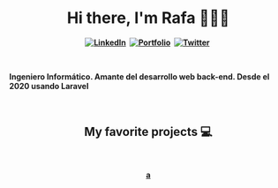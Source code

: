 <p>
  <h1 align="center"><b>Hi there, I'm Rafa 👨🏽‍💻</h1>
</p>
<p align="center">
<a href="https://www.linkedin.com/in/rafael-a-ortega-valderrama-ab7a1aa8/"><img src="https://img.shields.io/badge/-LinkedIn-blue" alt="LinkedIn" /></a>&nbsp;
<a href="http://rafaelortegaweb.es"><img src="https://img.shields.io/badge/-Portafolio-green" alt="Portfolio" /></a>&nbsp;
<a href="https://twitter.com/raortega8906"><img src="https://img.shields.io/twitter/url?label=Tweet&style=social&url=https%3A%2F%2Ftwitter.com%2Fraortega8906l" alt="Twitter" /></a>&nbsp;
</p>
<br />

<p>Ingeniero Informático. Amante del desarrollo web back-end. Desde el 2020 usando Laravel</p>
<br />

<h2 align="center">My favorite projects 💻</h2>
<br />

<p align="center">
<!--   <img width="400" src="" />
  <img width="400" src="" /> -->
  <a href="https://github.com/raortega8906/mini-crm">a
<!--     <img align="" src="" /> -->
  </a>
  <a href="">
<!--     <img align="" src="" /> -->
  </a> 
</p>
<br />

<!--
### Hola 👋🏽, soy Rafa 👨🏽‍💻

![Twitter URL](https://img.shields.io/twitter/url?logo=Twitter&style=social&url=https://twitter.com/raortega8906)

**raortega8906/raortega8906** is a ✨ _special_ ✨ repository because its `README.md` (this file) appears on your GitHub profile.

Here are some ideas to get you started:

- 🔭 I’m currently working on ...
- 🌱 I’m currently learning ...
- 👯 I’m looking to collaborate on ...
- 🤔 I’m looking for help with ...
- 💬 Ask me about ...
- 📫 How to reach me: ...
- 😄 Pronouns: ...
- ⚡ Fun fact: ...
-->
